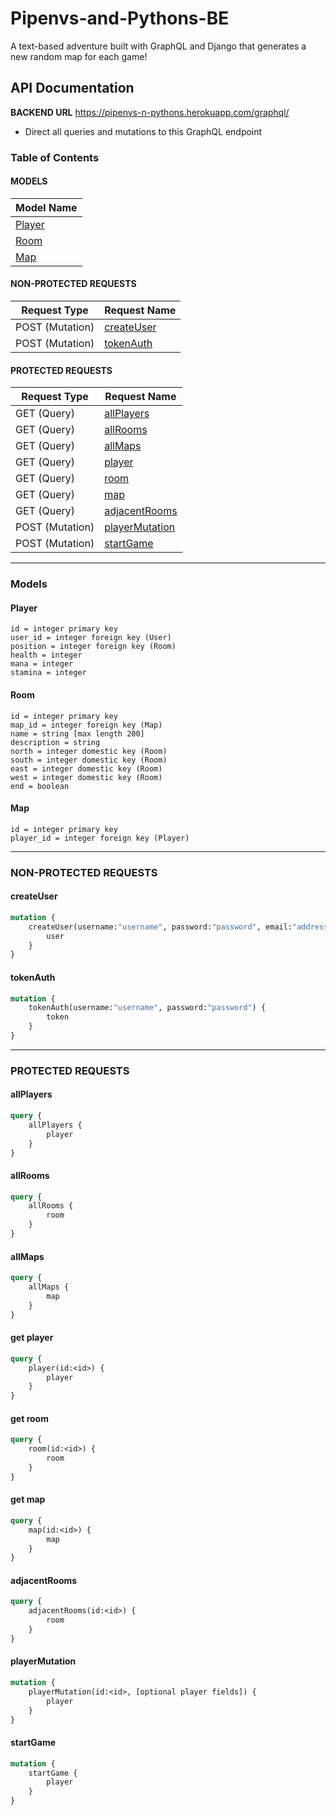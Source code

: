 # Pipenvs-and-Pythons-BE

A text-based adventure built with GraphQL and Django that generates a new random map for each game!

## **API Documentation**
**BACKEND URL** https://pipenvs-n-pythons.herokuapp.com/graphql/
- Direct all queries and mutations to this GraphQL endpoint
### **Table of Contents**

#### MODELS

| Model Name |
|------------|
| [Player](#Player)     |
| [Room](#Room)       |
| [Map](#Map)        |

#### NON-PROTECTED REQUESTS

| Request Type    | Request Name |
|-----------------|--------------|
| POST (Mutation) | [createUser](#createUser)   |
| POST (Mutation) | [tokenAuth](#tokenAuth)    |

#### PROTECTED REQUESTS

| Request Type    | Request Name   |
|-----------------|----------------|
| GET (Query)     | [allPlayers](#allPlayers)     |
| GET (Query)     | [allRooms](#allRooms)       |
| GET (Query)     | [allMaps](#allMaps)        |
| GET (Query)     | [player](#get-player)         |
| GET (Query)     | [room](#get-room)           |
| GET (Query)     | [map](#get-map)            |
| GET (Query)     | [adjacentRooms](#adjacentRooms)  |
| POST (Mutation) | [playerMutation](#playerMutation) |
| POST (Mutation) | [startGame](#startGame) |

---

### Models

#### Player

```
id = integer primary key
user_id = integer foreign key (User)
position = integer foreign key (Room)
health = integer
mana = integer
stamina = integer
```

#### Room

```
id = integer primary key
map_id = integer foreign key (Map)
name = string [max length 200]
description = string
north = integer domestic key (Room)
south = integer domestic key (Room)
east = integer domestic key (Room)
west = integer domestic key (Room)
end = boolean
```

#### Map

```
id = integer primary key
player_id = integer foreign key (Player)
```

---

### NON-PROTECTED REQUESTS

#### createUser

```graphql
mutation {
    createUser(username:"username", password:"password", email:"address@mail.com") {
        user
    }
}
```

#### tokenAuth

```graphql
mutation {
    tokenAuth(username:"username", password:"password") {
        token
    }
}
```

---

### PROTECTED REQUESTS

#### allPlayers

```graphql
query {
    allPlayers {
        player
    }
}
```

#### allRooms

```graphql
query {
    allRooms {
        room
    }
}
```

#### allMaps

```graphql
query {
    allMaps {
        map
    }
}
```

#### get player

```graphql
query {
    player(id:<id>) {
        player
    }
}
```

#### get room

```graphql
query {
    room(id:<id>) {
        room
    }
}
```

#### get map

```graphql
query {
    map(id:<id>) {
        map
    }
}
```

#### adjacentRooms

```graphql
query {
    adjacentRooms(id:<id>) {
        room
    }
}
```

#### playerMutation

```graphql
mutation {
    playerMutation(id:<id>, [optional player fields]) {
        player
    }
}
```
#### startGame

```graphql
mutation {
    startGame {
        player
    }
}
```